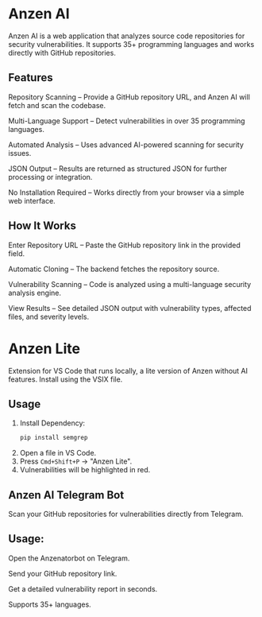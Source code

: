 # Anzen AI

Anzen AI is a web application that analyzes source code repositories for security vulnerabilities.
It supports 35+ programming languages and works directly with GitHub repositories.

## Features

Repository Scanning – Provide a GitHub repository URL, and Anzen AI will fetch and scan the codebase.

Multi-Language Support – Detect vulnerabilities in over 35 programming languages.

Automated Analysis – Uses advanced AI-powered scanning for security issues.

JSON Output – Results are returned as structured JSON for further processing or integration.

No Installation Required – Works directly from your browser via a simple web interface.

## How It Works

Enter Repository URL – Paste the GitHub repository link in the provided field.

Automatic Cloning – The backend fetches the repository source.

Vulnerability Scanning – Code is analyzed using a multi-language security analysis engine.

View Results – See detailed JSON output with vulnerability types, affected files, and severity levels.

# Anzen Lite

Extension for VS Code that runs locally, a lite version of Anzen without AI features. Install using the VSIX file.

## Usage
1. Install Dependency:
   ```bash
   pip install semgrep
   ```
2. Open a file in VS Code.
3. Press `Cmd+Shift+P` → "Anzen Lite".
4. Vulnerabilities will be highlighted in red.

## Anzen AI Telegram Bot

Scan your GitHub repositories for vulnerabilities directly from Telegram.

## Usage:

Open the Anzenatorbot on Telegram.

Send your GitHub repository link.

Get a detailed vulnerability report in seconds.

Supports 35+ languages.
